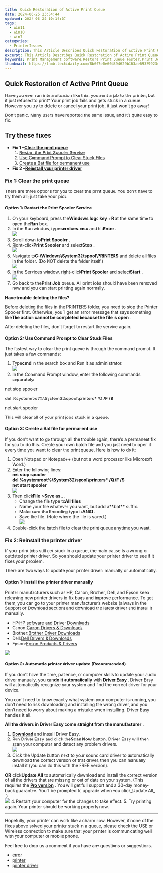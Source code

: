 ```yaml
---
title: Quick Restoration of Active Print Queue
date: 2024-06-25 23:54:44
updated: 2024-06-28 10:14:37
tags:
  - win11
  - win10
  - win7
categories:
  - PrinterIssues
description: This Article Describes Quick Restoration of Active Print Queue
excerpt: This Article Describes Quick Restoration of Active Print Queue
keywords: Print Management Software,Restore Print Queue Faster,Print Job Optimization,Efficient Printing Processes,Automated Printer Queue Management,Print Workflow Automation,Reduce Print Queue Timeouts
thumbnail: https://thmb.techidaily.com/8b607e0e604394629b363ae69329923c5b752c9a4c4af741aef58011df0d7554.jpg
---
```


## Quick Restoration of Active Print Queue

 Have you ever run into a situation like this: you sent a job to the printer, but it just refused to print? Your print job fails and gets stuck in a queue. However you try to delete or cancel your print job, it just won’t go away!

 Don’t panic. Many users have reported the same issue, and it’s quite easy to fix.

## Try these fixes

* **Fix 1 –[Clear the print queue](#m1)**  
   1. [Restart the Print Spooler Service](#f1)  
   2. [Use Command Prompt to Clear Stuck Files](#f2)  
   3. [Create a Bat file for permanent use](#f3)
* **Fix 2 –[Reinstall your printer driver](#m2)**

### Fix 1: Clear the print queue

 There are three options for you to clear the print queue. You don’t have to try them all; just take your pick.

#### Option 1: Restart the Print Spooler Service

1. On your keyboard, press the**Windows logo key** +**R** at the same time to open the**Run** box.
2. In the Run window, type**services.msc** and hit**Enter** .  
![](https://images.drivereasy.com/wp-content/uploads/2020/01/services-run-box.jpg)
3. Scroll down to**Print Spooler** .
4. Right-click**Print Spooler** and select**Stop** .  
![](https://images.drivereasy.com/wp-content/uploads/2020/01/stop-the-service.jpg)
5. Navigate to**C:\\Windows\\System32\\spool\\PRINTERS** and delete all files in the folder. (Do NOT delete the folder itself.)  
![](https://images.drivereasy.com/wp-content/uploads/2020/01/delete.jpg)
6. In the Services window, right-click**Print Spooler** and select**Start** .  
![](https://images.drivereasy.com/wp-content/uploads/2020/01/start-service.jpg)
7. Go back to the**Print Job** queue. All print jobs should have been removed now and you can start printing again normally.

**Have trouble deleting the files?**
  
 Before deleting the files in the PRINTERS folder, you need to stop the Printer Spooler first. Otherwise, you’ll get an error message that says something like**The action cannot be completed because the file is open** .  
  
 After deleting the files, don’t forget to restart the service again.

#### Option 2: Use Command Prompt to Clear Stuck Files

 The fastest way to clear the print queue is through the command prompt. It just takes a few commands:

1. Type**cmd** in the search box and Run it as administrator.  
![](https://images.drivereasy.com/wp-content/uploads/2020/01/command-prompt-admin.jpg)
2. In the Command Prompt window, enter the following commands separately:

net stop spooler

del %systemroot%\System32\spool\printers\* /Q **/F /S**

net start spooler

This will clear all of your print jobs stuck in a queue.

#### Option 3: Create a Bat file for permanent use

 If you don’t want to go through all the trouble again, there’s a permanent fix for you to do this. Create your own batch file and you just need to open it every time you want to clear the print queue. Here is how to do it:

1. Open Notepad or Notepad++ (but not a word processor like Microsoft Word.)
2. Enter the following lines:  
 **net stop spooler**  
 **del %systemroot%\\System32\\spool\\printers\* /Q /F /S**  
 **net start spooler**  
![](https://images.drivereasy.com/wp-content/uploads/2020/01/note.jpg)
3. Then click**File** \>**Save as…**  
   * Change the file type to**All files**  
   * Name your file whatever you want, but add a**.bat** suffix.  
   * Make sure the Encoding type is**ANSI** .  
   * Save the file. (Note where the file is saved.)  
   ![](https://images.drivereasy.com/wp-content/uploads/2020/01/batch-file.jpg)
4. Double-click the batch file to clear the print queue anytime you want.

### Fix 2: Reinstall the printer driver

 If your print jobs still get stuck in a queue, the main cause is a wrong or outdated printer driver. So you should update your printer driver to see if it fixes your problem.

 There are two ways to update your printer driver: manually or automatically.

#### Option 1: Install the printer driver manually

 Printer manufacturers such as HP, Canon, Brother, Dell, and Epson keep releasing new printer drivers to fix bugs and improve performance. To get them, you can go to your printer manufacturer’s website (always in the Support or Download section) and download the latest driver and install it manually.

* HP:[HP software and Driver Downloads](https://support.hp.com/us-en/drivers)
* Canon:[Canon Drivers & Downloads](https://www.usa.canon.com/internet/portal/us/home/support/drivers-downloads)
* Brother:[Brother Driver Downloads](https://www.brother-usa.com/brother-support/driver-downloads)
* Dell:[Dell Drivers & Downloads](https://shop-links.co/link/?exclusive=1&publisher_slug=itechdaily19598&url=https%3A%2F%2Fwww.dell.com%2Fsupport%2Fhome%2Fus%2Fen%2F04%3Fapp%3Ddrivers)
* Epson:[Epson Products & Drivers](https://global.epson.com/products%5Fand%5Fdrivers/)

![](https://images.drivereasy.com/wp-content/uploads/2020/01/kisspng-pixel-illustration-printer-5a983b8a6f6aa4.5830009615199261544564.png)

#### Option 2: Automatic printer driver update (Recommended)

 If you don’t have the time, patience, or computer skills to update your audio driver manually, you can**do it automatically** with **[Driver Easy](https://tools.techidaily.com/drivereasy/download/)**  . Driver Easy will automatically recognize your system and find the correct driver for your device.

 You don’t need to know exactly what system your computer is running, you don’t need to risk downloading and installing the wrong driver, and you don’t need to worry about making a mistake when installing. Driver Easy handles it all.

**All the drivers in Driver Easy** **come straight from** **the manufacturer** .

1. **[Download](https://tools.techidaily.com/drivereasy/download/)**  and install Driver Easy.
2. Run Driver Easy and click the**Scan Now** button. Driver Easy will then scan your computer and detect any problem drivers.  
![](https://images.drivereasy.com/wp-content/uploads/2020/01/scan-now-1.png)
3. Click the Update button next to your sound card driver to automatically download the correct version of that driver, then you can manually install it (you can do this with the FREE version).  

**OR** click**Update All** to automatically download and install the correct version of all the drivers that are missing or out of date on your system. (This requires the **[Pro version](https://tools.techidaily.com/drivereasy/download/)**  . You will get full support and a 30-day money-back guarantee. You’ll be prompted to upgrade when you click_Update All_ .)  
![](https://images.drivereasy.com/wp-content/uploads/2020/01/update-all-your-drivers-1.jpg)
4. Restart your computer for the changes to take effect.
5. Try printing again. Your printer should be working properly now.

---

 Hopefully, your printer can work like a charm now. However, if none of the fixes above solved your printer stuck in a queue, please check the USB or Wireless connection to make sure that your printer is communicating well with your computer or mobile phone.

Feel free to drop us a comment if you have any questions or suggestions.

* [error](https://tools.techidaily.com/drivereasy/download/)
* [printer](https://tools.techidaily.com/drivereasy/download/)
* [printer driver](https://tools.techidaily.com/drivereasy/download/)

<ins class="adsbygoogle"
     style="display:block"
     data-ad-format="autorelaxed"
     data-ad-client="ca-pub-7571918770474297"
     data-ad-slot="1223367746"></ins>



<ins class="adsbygoogle"
     style="display:block"
     data-ad-client="ca-pub-7571918770474297"
     data-ad-slot="8358498916"
     data-ad-format="auto"
     data-full-width-responsive="true"></ins>
